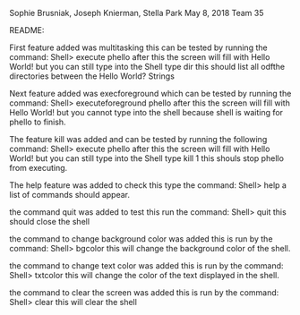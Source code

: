 Sophie Brusniak, Joseph Knierman, Stella Park
May 8, 2018
Team 35

README:

First feature added  was multitasking this can be tested by running the command:
Shell> execute phello
after this the screen will fill with Hello World! but you can still type into the Shell
type dir this should list all odfthe directories between the Hello World? Strings

Next feature added was execforeground which can be tested by running the command:
Shell> executeforeground phello
after this the screen will fill with Hello World! but you cannot type into the shell 
because shell is waiting for phello to finish.

The feature kill was added and can be tested by running the following command:
Shell> execute phello
after this the screen will fill with Hello World! but you can still type into the Shell
type kill 1 this shouls stop phello from executing.

The help feature was added to check this type the command:
Shell> help
a list of commands should appear.

the command quit was added to test this run the command:
Shell> quit
this should close the shell

the command to change background color was added this is run by the command:
Shell> bgcolor <Number>
this will change the background color of the shell.

the command to change text color was added this is run by the command:
Shell> txtcolor <Number>
this will change the color of the text displayed in the shell.

the command to clear the screen was added this is run by the command:
Shell> clear
this will clear the shell

 
